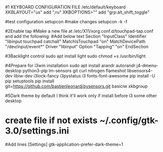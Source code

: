 #1 KEYBOARD CONFIGURATION FILE /etc/default/keyboard
XKBLAYOUT="us" add ",ru"
XKBOPTIONS="" add "grp:alt_shift_toggle"

#test configuration
setupcon
#make changes
setupcon -k -f

#2Enable tap
#Make a new file at /etc/X11/xorg.conf.d/touchpad-tap.conf and add the following:
#Add below text
Section "InputClass"
        Identifier "libinput touchpad catchall"
        MatchIsTouchpad "on"
        MatchDevicePath "/dev/input/event*"
        Driver "libinput"
        Option "Tapping" "on"
EndSection

#3Backlight control
sudo apt install light
sudo chmod +s /usr/bin/light

#4Prepare for i3wm installation
sudo apt install arandr autorandr j4-dmenu-desktop python3-pip lm-sensors git curl nitrogen flameshot libsensors4-dev libiw-dev i3lock-fancy i3pystatus i3 fonts-font-awesome
pip install -U pip setuptools
pip install git+https://github.com/bastienleonard/pysensors.git basiciw xkbgroup


#5Dark theme by default I think it'll work only if install before i3 some other desktop
# create file if not exists ~/.config/gtk-3.0/settings.ini
#Add lines
[Settings]
gtk-application-prefer-dark-theme=1
